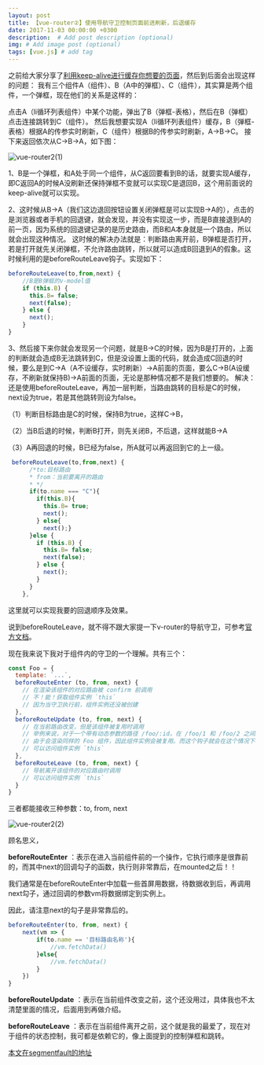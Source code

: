 ```yaml
---
layout: post
title: 【vue-router②】使用导航守卫控制页面前进刷新，后退缓存
date: 2017-11-03 00:00:00 +0300
description:  # Add post description (optional)
img: # Add image post (optional)
tags: [vue.js] # add tag
---
```


 之前给大家分享了[利用keep-alive进行缓存你想要的页面][1]，然后到后面会出现这样的问题：
我有三个组件A（组件）、B（A中的弹框）、C（组件），其实算是两个组件，一个弹框，现在他们的关系是这样的：

  点击A（li循环列表组件）中某个功能，弹出了B（弹框-表格），然后在B（弹框）点击连接跳转到C（组件）。
然后我想要实现A（li循环列表组件）缓存，B（弹框-表格）根据A的传参实时刷新，C（组件）根据B的传参实时刷新，A->B->C。
接下来返回依次从C->B->A，如下图：


![vue-router2(1)]({{site.baseurl}}/assets/img/vue-router2(1).png)

1、B是一个弹框，和A处于同一个组件，从C返回要看到B的话，就要实现A缓存，即C返回A的时候A没刷新还保持弹框不变就可以实现C是退回B，这个用前面说的keep-alive就可以实现。

2、这时候从B->A（我们这边退回按钮设置关闭弹框是可以实现B->A的），点击的是浏览器或者手机的回退键，就会发现，并没有实现这一步，而是B直接退到A的前一页，因为系统的回退键记录的是历史路由，而B和A本身就是一个路由，所以就会出现这种情况。
这时候的解决办法就是：判断路由离开前，B弹框是否打开，若是打开就先关闭弹框，不允许路由跳转，所以就可以造成B回退到A的假象。这时候利用的是beforeRouteLeave钩子。实现如下：

```javascript
beforeRouteLeave(to,from,next) {
    //B是B弹框的v-model值
    if (this.B) {
      this.B= false;
      next(false);
    } else {
      next();
    }
}
```
3、然后接下来你就会发现另一个问题，就是B->C的时候，因为B是打开的，上面的判断就会造成B无法跳转到C，但是没设置上面的代码，就会造成C回退的时候，要么是到C->A（A不设缓存，实时刷新）->A前面的页面，要么C->B(A设缓存，不刷新就保持B)->A前面的页面，无论是那种情况都不是我们想要的。
解决：还是使用beforeRouteLeave，再加一层判断，当路由跳转的目标是C的时候，next设为true，若是其他跳转则设为false。

（1）判断目标路由是C的时候，保持B为true，这样C->B，

（2）当B后退的时候，判断B打开，则先关闭B，不后退，这样就能B->A

（3）A再回退的时候，B已经为false，所A就可以再返回到它的上一级。

```javascript
 beforeRouteLeave(to,from,next) {
      /*to:目标路由
      * from：当前要离开的路由
      * */
      if(to.name === "C"){
        if(this.B){
          this.B= true;
          next();
        } else{
          next();}
      }else {
        if (this.B) {
          this.B= false;
          next(false);
        } else {
          next();
        }
      }
    },
```
这里就可以实现我要的回退顺序及效果。

说到beforeRouteLeave，就不得不跟大家提一下v-router的导航守卫，可参考[官方文档][2]。

现在我来说下我对于组件内的守卫的一个理解。共有三个：
```javascript
const Foo = {
  template: `...`,
  beforeRouteEnter (to, from, next) {
    // 在渲染该组件的对应路由被 confirm 前调用
    // 不！能！获取组件实例 `this`
    // 因为当守卫执行前，组件实例还没被创建
  },
  beforeRouteUpdate (to, from, next) {
    // 在当前路由改变，但是该组件被复用时调用
    // 举例来说，对于一个带有动态参数的路径 /foo/:id，在 /foo/1 和 /foo/2 之间跳转的时候，
    // 由于会渲染同样的 Foo 组件，因此组件实例会被复用。而这个钩子就会在这个情况下被调用。
    // 可以访问组件实例 `this`
  },
  beforeRouteLeave (to, from, next) {
    // 导航离开该组件的对应路由时调用
    // 可以访问组件实例 `this`
  }
}
```
三者都能接收三种参数：to, from, next

![vue-router2(2)]({{site.baseurl}}/assets/img/vue-router2(2).png)

顾名思义，

**beforeRouteEnter** ：表示在进入当前组件前的一个操作，它执行顺序是很靠前的，而其中next的回调勾子的函数，执行则非常靠后，在mounted之后！！

我们通常是在beforeRouteEnter中加载一些首屏用数据，待数据收到后，再调用next勾子，通过回调的参数vm将数据绑定到实例上。

因此，请注意next的勾子是非常靠后的。
```javascript
beforeRouteEnter(to, from, next) {
    next(vm => {
        if(to.name == '目标路由名称'){
            //vm.fetchData()
        }else{
            //vm.fetchData()
        }
    })
}
```
**beforeRouteUpdate** ：表示在当前组件改变之前，这个还没用过，具体我也不太清楚里面的情况，后面用到再做介绍。

**beforeRouteLeave** ：表示在当前组件离开之前，这个就是我的最爱了，现在对于组件的状态控制，我可都是依赖它的，像上面提到的控制弹框和跳转。

[本文在segmentfault的地址][3]

  [1]: https://segmentfault.com/a/1190000011640453
  [2]: https://router.vuejs.org/zh-cn/advanced/navigation-guards.html
  [3]: https://segmentfault.com/a/1190000011841673
